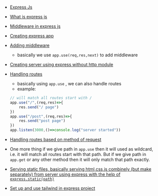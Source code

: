 - [Express Js](https://youtu.be/J-QgmSzyA_A?si=xbWPy_KmfgnO1AAZ)

- [What is express js](https://youtu.be/J-QgmSzyA_A?si=B4SIoWqcAzz1wQir&t=87) 

- [Middleware in express js](https://youtu.be/J-QgmSzyA_A?si=GJ4HDdipT_LqNsZz&t=277)

- [Creating express app](https://youtu.be/J-QgmSzyA_A?si=GQIlwnixlb9M0_eG&t=887)

- [Adding middleware](https://youtu.be/J-QgmSzyA_A?si=mwoy1s4sj7QFoL7E)
    - basically we use `app.use(req,res,next)` to add middleware

- [Creating server using express without http module](https://youtu.be/J-QgmSzyA_A?si=7zJE9QJLW6Hc9TlN&t=1787)

- [Handling routes](https://youtu.be/J-QgmSzyA_A?si=tbRkWNbRTS2Cb3yc&t=1857)
    - basically using `app.use` , we can also handle routes
    - example:
    ```js
    // will match all routes start with /  
    app.use("/",(req,res)=>{
        res.send("/ page") 
    })
    app.use("/post",(req,res)=>{
        res.send("post page")
    })
    app.listen(3000,()=>console.log("server started"))
    ```

- [Handling routes based on method of request](https://youtu.be/J-QgmSzyA_A?si=pwYUfbWxpLxl5-6S&t=2317)

- One more thing if we give path in ```app.use``` then it will used as wildcard, i.e. it will match all routes start with that path.  But if we give path in ```app.get``` or any other method then it will only match that path exactly.

- [Serving static files, basically serving html,css,js combinely (but make separately) from server using express with the help of `express.static(path)`](https://youtu.be/GNTDLqKWknw?si=8IGCPJrFprloxW0h&t=87)

- [Set up and use tailwind in express project](https://youtu.be/GNTDLqKWknw?si=4fNd_cFMEGReimNT&t=1267)